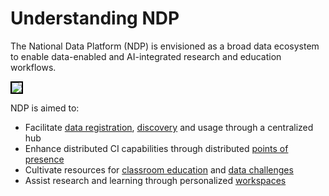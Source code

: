 # Understanding NDP

The National Data Platform (NDP) is envisioned as a broad data ecosystem to enable data-enabled and AI-integrated research and education workflows.

<img src="../pics/main-hub.png" style="border: 2px solid black;">

NDP is aimed to:

- Facilitate [data registration](../catalog/register-data.md), [discovery](../catalog/catalog.md) and usage through a centralized hub
- Enhance distributed CI capabilities through distributed [points of presence](../pop/index.md)   
- Cultivate resources for [classroom education](../ndp-classroom/index.md) and [data challenges](../)
- Assist research and learning through personalized [workspaces](../workspace/index.md)

